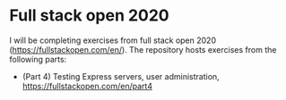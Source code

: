 # Full stack open 2020

I will be completing exercises from full stack open 2020 (https://fullstackopen.com/en/). The repository hosts exercises from the following parts: 
* (Part 4) Testing Express servers, user administration, https://fullstackopen.com/en/part4

